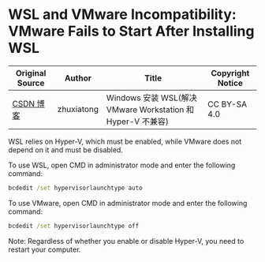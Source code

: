 # WSL and VMware Incompatibility: VMware Fails to Start After Installing WSL

| Original Source                                                              | Author     | Title                                                       | Copyright Notice |
| ---------------------------------------------------------------------------- | ---------- | ----------------------------------------------------------- | ---------------- |
| [CSDN 博客](https://blog.csdn.net/weixin_41019705/article/details/105167871) | zhuxiatong | Windows 安装 WSL(解决 VMware Workstation 和 Hyper-V 不兼容) | CC BY-SA 4.0     |

WSL relies on Hyper-V, which must be enabled, while VMware does not depend on it and must be disabled.

To use WSL, open CMD in administrator mode and enter the following command:

```cmd
bcdedit /set hypervisorlaunchtype auto
```

To use VMware, open CMD in administrator mode and enter the following command:

```cmd
bcdedit /set hypervisorlaunchtype off
```

Note: Regardless of whether you enable or disable Hyper-V, you need to restart your computer.
